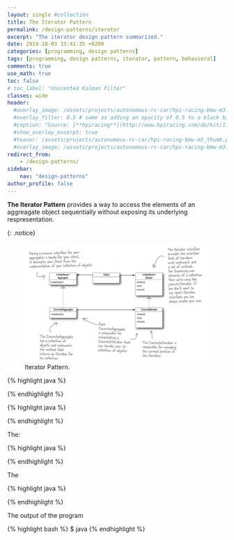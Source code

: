 ```yaml
---
layout: single #collection
title: The Iterator Pattern
permalink: /design-patterns/iterator
excerpt: "The iterator design pattern summarized."
date: 2019-10-03 15:41:35 +0200
categories: [programming, design patterns]
tags: [programming, design patterns, iterator, pattern, behavioral]
comments: true
use_math: true
toc: false
# toc_label: "Unscented Kalman Filter"
classes: wide
header:
  #overlay_image: /assets/projects/autonomous-rc-car/hpi-racing-bmw-m3.png
  #overlay_filter: 0.5 # same as adding an opacity of 0.5 to a black background
  #caption: "Source: [**hpiracing**](http://www.hpiracing.com/de/kit/114343)"
  #show_overlay_excerpt: true
  #teaser: /assets/projects/autonomous-rc-car/hpi-racing-bmw-m3_thumb.png
  #overlay_image: /assets/projects/autonomous-rc-car/hpi-racing-bmw-m3.png
redirect_from:
    - /design-patterns/
sidebar:
    nav: "design-patterns"
author_profile: false
---
```


<p>
<b>The Iterator Pattern</b> provides a way to 
access the elements of an aggreagate object sequentially 
without exposing its underlying respresentation.
</p>
{: .notice}


<figure>
    <a href="/assets/pages/design-patterns/iterator-pattern.png"><img src="/assets/pages/design-patterns/iterator-pattern.png"></a>
    <figcaption>Iterator Pattern.</figcaption>
</figure>



{% highlight java %}

{% endhighlight %}



{% highlight java %}

{% endhighlight %}

The:

{% highlight java %}

{% endhighlight %}

The 


{% highlight java %}

{% endhighlight %}


The output of the program 

{% highlight bash %}
$ java 
{% endhighlight %}
